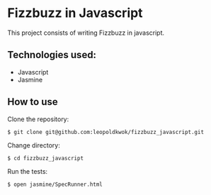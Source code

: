 Fizzbuzz in Javascript
======================

This project consists of writing Fizzbuzz in javascript.

Technologies used:
-------------------

* Javascript
* Jasmine

How to use
-----------

Clone the repository:

```shell
$ git clone git@github.com:leopoldkwok/fizzbuzz_javascript.git
```

Change directory:

```shell
$ cd fizzbuzz_javascript
```

Run the tests:

```shell
$ open jasmine/SpecRunner.html
```